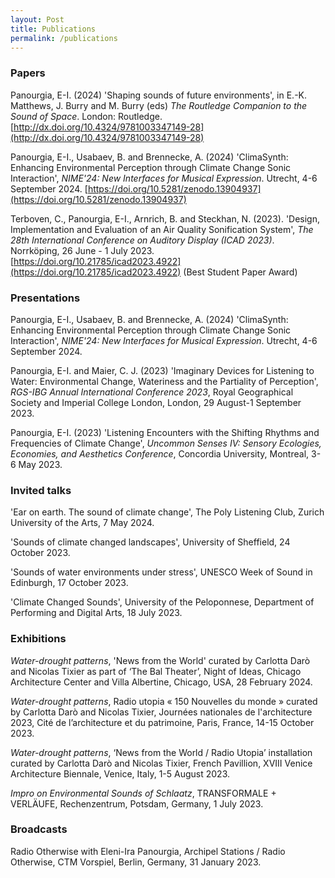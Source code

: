 ```yaml
---
layout: Post
title: Publications
permalink: /publications
---
```


### Papers
Panourgia, E-I. (2024) 'Shaping sounds of future environments', in E.-K. Matthews, J. Burry and M. Burry (eds) *The Routledge Companion to the Sound of Space*. London: Routledge. [http://dx.doi.org/10.4324/9781003347149-28](http://dx.doi.org/10.4324/9781003347149-28)

Panourgia, E-I., Usabaev, B. and Brennecke, A. (2024) 'ClimaSynth: Enhancing Environmental Perception through Climate Change Sonic Interaction', *NIME'24: New Interfaces for Musical Expression*. Utrecht, 4-6 September 2024. [https://doi.org/10.5281/zenodo.13904937](https://doi.org/10.5281/zenodo.13904937)

Terboven, C., Panourgia, E-I., Arnrich, B. and Steckhan, N. (2023). 'Design, Implementation and	Evaluation of an Air Quality Sonification System', *The 28th International Conference on	Auditory Display (ICAD 2023)*. Norrköping, 26 June - 1 July 2023.	[https://doi.org/10.21785/icad2023.4922](https://doi.org/10.21785/icad2023.4922) (Best Student Paper Award)

### Presentations
Panourgia, E-I., Usabaev, B. and Brennecke, A. (2024) 'ClimaSynth: Enhancing Environmental Perception through Climate Change Sonic Interaction', *NIME'24: New Interfaces for Musical Expression*. Utrecht, 4-6 September 2024.

Panourgia, E-I. and Maier, C. J. (2023) 'Imaginary Devices for Listening to Water: Environmental Change, Wateriness and the Partiality of Perception',
*RGS-IBG Annual International Conference 2023*, Royal Geographical Society and Imperial College London, London, 29 August-1 September 2023.

Panourgia, E-I. (2023) 'Listening Encounters with the Shifting Rhythms and Frequencies of Climate	Change', *Uncommon Senses IV: Sensory Ecologies, Economies,	and Aesthetics Conference*, Concordia University, Montreal, 3-6 May 2023.

### Invited talks
'Ear on earth. The sound of climate change', The Poly Listening Club, Zurich University of the Arts, 7 May 2024.

'Sounds of climate changed landscapes', University of Sheffield, 24 October 2023.

'Sounds of water environments under stress', UNESCO Week of Sound in Edinburgh, 17 October 2023.

'Climate Changed Sounds', University of the Peloponnese, Department of Performing and Digital Arts, 18 July 2023.

### Exhibitions
*Water-drought patterns*, 'News from the World' curated by Carlotta Darò and Nicolas Tixier as part of ‘The Bal Theater’, Night of Ideas, Chicago Architecture Center and Villa Albertine, Chicago, USA, 28 February 2024.

*Water-drought patterns*, Radio utopia « 150 Nouvelles du monde » curated by Carlotta Darò and Nicolas Tixier, Journées nationales de l'architecture 2023, Cité de l’architecture et du patrimoine, Paris, France, 14-15 October 2023.

*Water-drought patterns*, ‘News from the World / Radio Utopia’ installation curated by Carlotta Darò and Nicolas Tixier, French Pavillion, XVIII Venice Architecture Biennale, Venice, Italy, 1-5 August 2023.

*Impro on Environmental Sounds of Schlaatz*, TRANSFORMALE + VERLÄUFE, Rechenzentrum, Potsdam, Germany, 1 July 2023.

### Broadcasts
Radio Otherwise with Eleni-Ira Panourgia, Archipel Stations / Radio Otherwise, CTM	Vorspiel, Berlin, Germany, 31 January 2023. 
